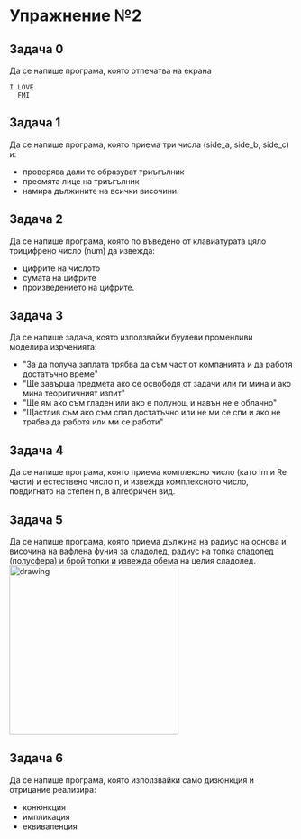 # Упражнение №2

## Задача 0
Да се напише програма, която отпечатва на екрана
```
I LOVE
  FMI
``` 

## Задача 1
Да се напише програма, която приема три числа (side_a, side_b, side_c) и:
  * проверява дали те образуват триъгълник
  * пресмята лице на триъгълник
  * намира дължините на всички височини.

## Задача 2
Да се напише програма, която по въведено от клавиатурата цяло трицифрено число (num) да извежда:
  * цифрите на числото
  * сумата на цифрите
  * произведението на цифрите.

## Задача 3
Да се напише задача, която използвайки буулеви променливи моделира изрченията:
  * "За да получа заплата трябва да съм част от компанията и да работя достатъчно време"
  * "Ще завърша предмета ако се освободя от задачи или ги мина и ако мина теоритичният изпит"
  * "Ще ям ако съм гладен или ако е полунощ и навън не е облачно"
  * "Щастлив съм ако съм спал достатъчно или не ми се спи и ако не трябва да работя или ми се работи"
  
## Задача 4
Да се напише програма, която приема комплексно число (като Im и Re части) и естествено число n, и извежда комплексното число, повдигнато на степен n, в алгебричен вид.

## Задача 5 
Да се напише програма, която приема дължина на радиус на основа и височина на вафлена фуния за сладолед, радиус на топка сладолед (полусфера)
и брой топки и извежда обема на целия сладолед. \
<img src="https://www.thespruceeats.com/thmb/fnF-lIfmbFhvF0JwwSfDbuWuQDM=/960x0/filters:no_upscale():max_bytes(150000):strip_icc():format(webp)/GettyImages-90053856-588b7aff5f9b5874ee534b04.jpg" alt="drawing" width="300"/>

## Задача 6
Да се напише програма, която използвайки само дизюнкция и отрицание реализира:
  * конюнкция
  * импликация
  * еквиваленция
